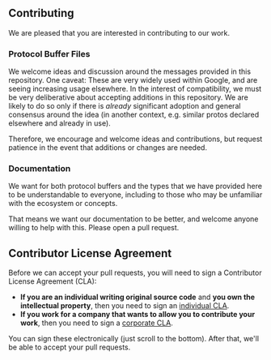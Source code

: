 ## Contributing

We are pleased that you are interested in contributing to our work.

### Protocol Buffer Files

We welcome ideas and discussion around the messages provided in this
repository. One caveat: These are very widely used within Google, and are
seeing increasing usage elsewhere. In the interest of compatibility, we
must be very deliberative about accepting additions in this repository.
We are likely to do so only if there is _already_ significant adoption
and general consensus around the idea (in another context, e.g. similar protos
declared elsewhere and already in use).

Therefore, we encourage and welcome ideas and contributions, but request
patience in the event that additions or changes are needed.


### Documentation

We want for both protocol buffers and the types that we have provided here
to be understandable to everyone, including to those who may be unfamiliar
with the ecosystem or concepts.

That means we want our documentation to be better, and welcome anyone
willing to help with this. Please open a pull request.

## Contributor License Agreement

Before we can accept your pull requests, you will need to sign a Contributor
License Agreement (CLA):

  - **If you are an individual writing original source code** and **you own the
    intellectual property**, then you need to sign an [individual CLA][].
  - **If you work for a company that wants to allow you to contribute your
    work**, then you need to sign a [corporate CLA][].

You can sign these electronically (just scroll to the bottom). After that,
we'll be able to accept your pull requests.

  [individual CLA]: https://developers.google.com/open-source/cla/individual
  [corporate CLA]: https://developers.google.com/open-source/cla/corporate
